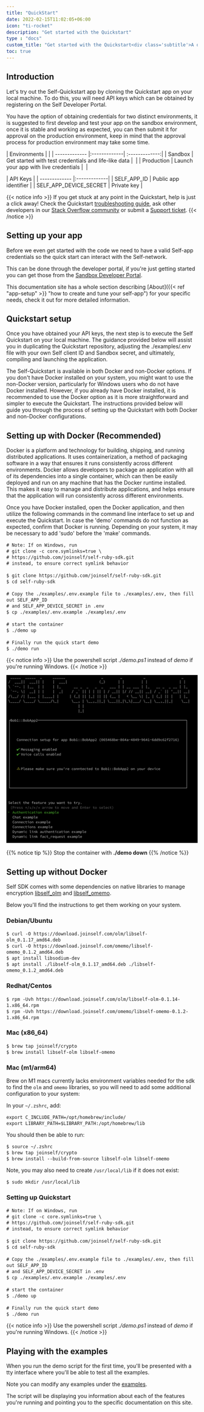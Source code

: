 ```yaml
---
title: "QuickStart"
date: 2022-02-15T11:02:05+06:00
icon: "ti-rocket"
description: "Get started with the Quickstart"
type : "docs"
custom_title: "Get started with the Quickstart<div class='subtitle'>A quick introduction to building with Self</div>"
toc: true
---
```


## Introduction

Let's try out the Self-Quickstart app by cloning the Quickstart app on your local machine. To do this, you will need API keys which can be obtained by registering on the Self Developer Portal.

You have the option of obtaining credentials for two distinct environments, it is suggested to first develop and test your app on the sandbox environment, once it is stable and working as expected, you can then submit it for approval on the production environment, keep in mind that the approval process for production environment may take some time.

| Environments  |   |
| ------------- |:-------------| :-------------:|
| Sandbox       | Get started with test credentials and life-like data | <a href='https://developer.sandbox.joinself.com' targert='_new'><span class='ti-link'></span></a> |
| Production    | Launch your app with live credentials | <a href='https://developer.joinself.com' targert='_new'><span class='ti-link'></span></a> |


| API Keys      |
| ------------- |:-------------|
| SELF_APP_ID      | Public app identifier |
| SELF_APP_DEVICE_SECRET      | Private key |




{{< notice info >}}
  If you get stuck at any point in the Quickstart, help is just a click away! Check the Quickstart <a href='#'>troubleshooting guide</a>, ask other developers in our <a href='#'>Stack Overflow community</a> or submit a <a href='#'>Support ticket</a>.
{{< /notice >}}

## Setting up your app

Before we even get started with the code we need to have a valid Self-app credentials so the quick start can interact with the Self-network.

This can be done through the developer portal, if you're just getting started you can get those from the <a href='https://developer.sandbox.joinself.com' targert='_new'>Sandbox Developer Portal</a>. 

This documentation site has a whole section describing [About]({{< ref "app-setup" >}} "how to create and tune your self-app") for your specific needs, check it out for more detailed information.

## Quickstart setup

Once you have obtained your API keys, the next step is to execute the Self Quickstart on your local machine. The guidance provided below will assist you in duplicating the Quickstart repository, adjusting the ./examples/.env file with your own Self client ID and Sandbox secret, and ultimately, compiling and launching the application.

The Self-Quickstart is available in both Docker and non-Docker options. If you don't have Docker installed on your system, you might want to use the non-Docker version, particularly for Windows users who do not have Docker installed. However, if you already have Docker installed, it is recommended to use the Docker option as it is more straightforward and simpler to execute the Quickstart. The instructions provided below will guide you through the process of setting up the Quickstart with both Docker and non-Docker configurations.

## Setting up with Docker (Recommended)

Docker is a platform and technology for building, shipping, and running distributed applications. It uses containerization, a method of packaging software in a way that ensures it runs consistently across different environments. Docker allows developers to package an application with all of its dependencies into a single container, which can then be easily deployed and run on any machine that has the Docker runtime installed. This makes it easy to manage and distribute applications, and helps ensure that the application will run consistently across different environments.

Once you have Docker installed, open the Docker application, and then utilize the following commands in the command line interface to set up and execute the Quickstart. In case the 'demo' commands do not function as expected, confirm that Docker is running. Depending on your system, it may be necessary to add 'sudo' before the 'make' commands.

```
# Note: If on Windows, run
# git clone -c core.symlinks=true \
# https://github.com/joinself/self-ruby-sdk.git
# instead, to ensure correct symlink behavior

$ git clone https://github.com/joinself/self-ruby-sdk.git
$ cd self-ruby-sdk

# Copy the ./examples/.env.example file to ./examples/.env, then fill out SELF_APP_ID 
# and SELF_APP_DEVICE_SECRET in .env
$ cp ./examples/.env.example ./examples/.env

# start the container
$ ./demo up

# Finally run the quick start demo
$ ./demo run
```

{{< notice info >}}
  Use the powershell script *./demo.ps1* instead of *demo* if you're running Windows.
{{< /notice >}}


![quickstart-home](/images/quickstart.png)


{{% notice tip %}}
Stop the container with **./demo down**
{{% /notice %}}


## Setting up without Docker

Self SDK comes with some dependencies on native libraries to manage encryption [libself_olm](github.com/joinself/olm) and [libself_omemo](github.com/joinself/omemo). 

Below you'll find the instructions to get them working on your system.

### Debian/Ubuntu
```
$ curl -O https://download.joinself.com/olm/libself-olm_0.1.17_amd64.deb
$ curl -O https://download.joinself.com/omemo/libself-omemo_0.1.2_amd64.deb
$ apt install libsodium-dev
$ apt install ./libself-olm_0.1.17_amd64.deb ./libself-omemo_0.1.2_amd64.deb
```

### Redhat/Centos
```
$ rpm -Uvh https://download.joinself.com/olm/libself-olm-0.1.14-1.x86_64.rpm
$ rpm -Uvh https://download.joinself.com/omemo/libself-omemo-0.1.2-1.x86_64.rpm
```

### Mac (x86_64)

```
$ brew tap joinself/crypto
$ brew install libself-olm libself-omemo
```

### Mac (m1/arm64)
Brew on M1 macs currently lacks environment variables needed for the sdk to find the `olm` and `omemo` libraries, so you will need to add some additional configuration to your system:

In your `~/.zshrc`, add:
```
export C_INCLUDE_PATH=/opt/homebrew/include/
export LIBRARY_PATH=$LIBRARY_PATH:/opt/homebrew/lib
```

You should then be able to run:
```
$ source ~/.zshrc
$ brew tap joinself/crypto
$ brew install --build-from-source libself-olm libself-omemo
```

Note, you may also need to create `/usr/local/lib` if it does not exist:
```
$ sudo mkdir /usr/local/lib
```

### Setting up Quickstart

```
# Note: If on Windows, run
# git clone -c core.symlinks=true \
# https://github.com/joinself/self-ruby-sdk.git
# instead, to ensure correct symlink behavior

$ git clone https://github.com/joinself/self-ruby-sdk.git
$ cd self-ruby-sdk

# Copy the ./examples/.env.example file to ./examples/.env, then fill out SELF_APP_ID 
# and SELF_APP_DEVICE_SECRET in .env
$ cp ./examples/.env.example ./examples/.env

# start the container
$ ./demo up

# Finally run the quick start demo
$ ./demo run
```

{{< notice info >}}
  Use the powershell script *./demo.ps1* instead of *demo* if you're running Windows.
{{< /notice >}}


## Playing with the examples

When you run the demo script for the first time, you'll be presented with a tty interface where you'll be able to test all the examples.

Note you can modify any examples under the [examples](https://github.com/joinself/self-ruby-sdk/tree/main/examples).

The script will be displaying you information about each of the features you're running and pointing you to the specific documentation on this site.
